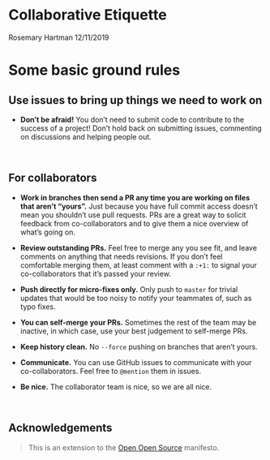 Collaborative Etiquette
================
Rosemary Hartman
12/11/2019

# Some basic ground rules

## Use issues to bring up things we need to work on

  - **Don’t be afraid\!** You don’t need to submit code to contribute to
    the success of a project\! Don’t hold back on submitting issues,
    commenting on discussions and helping people out.

<br>

## For collaborators

  - **Work in branches then send a PR any time you are working on files
    that aren’t “yours”.** Just because you have full commit access
    doesn’t mean you shouldn’t use pull requests. PRs are a great way to
    solicit feedback from co-collaborators and to give them a nice
    overview of what’s going on.

  - **Review outstanding PRs.** Feel free to merge any you see fit, and
    leave comments on anything that needs revisions. If you don’t feel
    comfortable merging them, at least comment with a `:+1:` to signal
    your co-collaborators that it’s passed your review.

  - **Push directly for micro-fixes only.** Only push to `master` for
    trivial updates that would be too noisy to notify your teammates of,
    such as typo fixes.

  - **You can self-merge your PRs.** Sometimes the rest of the team may
    be inactive, in which case, use your best judgement to self-merge
    PRs.

  - **Keep history clean.** No `--force` pushing on branches that aren’t
    yours.

  - **Communicate.** You can use GitHub issues to communicate with your
    co-collaborators. Feel free to `@mention` them in issues.

  - **Be nice.** The collaborator team is nice, so we are all nice.

<br>

## Acknowledgements

> This is an extension to the [Open Open
> Source](http://openopensource.org/) manifesto.
